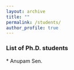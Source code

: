 ```yaml
---
layout: archive
title: ""
permalink: /students/
author_profile: true
--- 
```


<h3>List of Ph.D. students</h3>
* Anupam Sen.

